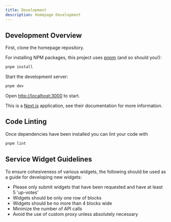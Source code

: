 ```yaml
---
title: Development
description: Homepage Development
---
```


## Development Overview

First, clone the homepage repository.

For installing NPM packages, this project uses [pnpm](https://pnpm.io/) (and so should you!):

```bash
pnpm install
```

Start the development server:

```bash
pnpm dev
```

Open [http://localhost:3000](http://localhost:3000) to start.

This is a [Next.js](https://nextjs.org/) application, see their documentation for more information.

## Code Linting

Once dependencies have been installed you can lint your code with

```bash
pnpm lint
```

## Service Widget Guidelines

To ensure cohesiveness of various widgets, the following should be used as a guide for developing new widgets:

-   Please only submit widgets that have been requested and have at least 5 'up-votes'
-   Widgets should be only one row of blocks
-   Widgets should be no more than 4 blocks wide
-   Minimize the number of API calls
-   Avoid the use of custom proxy unless absolutely necessary
